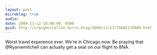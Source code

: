```yaml
---
layout: post
microblog: true
audio: 
date: 2009-11-12 19:00:00 -0500
guid: http://craigmcclellan.micro.blog/2009/11/13/t5682176080.html
---
```

Worst travel experence ever. We're in Chicago now. Be praying that @Ryanwmitchell can actually get a seat on our flight to BNA.
